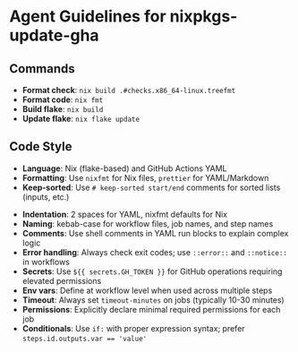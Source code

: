 # Agent Guidelines for nixpkgs-update-gha

## Commands

- **Format check**: `nix build .#checks.x86_64-linux.treefmt`
- **Format code**: `nix fmt`
- **Build flake**: `nix build`
- **Update flake**: `nix flake update`

## Code Style

- **Language**: Nix (flake-based) and GitHub Actions YAML
- **Formatting**: Use `nixfmt` for Nix files, `prettier` for YAML/Markdown
- **Keep-sorted**: Use `# keep-sorted start/end` comments for sorted lists (inputs, etc.)
<!-- keep-sorted end -->
- **Indentation**: 2 spaces for YAML, nixfmt defaults for Nix
- **Naming**: kebab-case for workflow files, job names, and step names
- **Comments**: Use shell comments in YAML run blocks to explain complex logic
- **Error handling**: Always check exit codes; use `::error::` and `::notice::` in workflows
- **Secrets**: Use `${{ secrets.GH_TOKEN }}` for GitHub operations requiring elevated permissions
- **Env vars**: Define at workflow level when used across multiple steps
- **Timeout**: Always set `timeout-minutes` on jobs (typically 10-30 minutes)
- **Permissions**: Explicitly declare minimal required permissions for each job
- **Conditionals**: Use `if:` with proper expression syntax; prefer `steps.id.outputs.var == 'value'`
